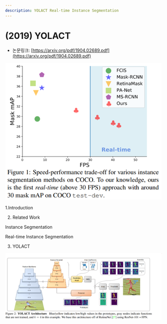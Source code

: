 ```yaml
---
description: YOLACT Real-time Instance Segmentation
---
```


# \(2019\) YOLACT

* 논문링크: [https://arxiv.org/pdf/1904.02689.pdf](https://arxiv.org/pdf/1904.02689.pdf)



![](../.gitbook/assets/image%20%28125%29.png)





1.Introduction

2. Related Work

Instance Segmentation

Real-time Instance Segmentation



3. YOLACT

![](../.gitbook/assets/image%20%2823%29.png)



